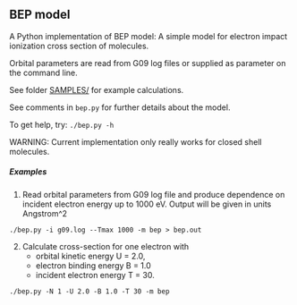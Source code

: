 ## BEP model
A Python implementation of BEP model: A simple model for electron impact ionization cross section of molecules.

Orbital parameters are read from G09 log files or supplied as parameter on the command line. 

See folder [SAMPLES/](SAMPLES/) for example calculations.

See comments in `bep.py` for further details about the model.

To get help, try: `./bep.py -h`

WARNING: Current implementation only really works for closed shell molecules.

##### Examples

1. Read orbital parameters from G09 log file and produce dependence on incident electron energy up to 1000 eV. Output will be given in units Angstrom^2 

``
./bep.py -i g09.log --Tmax 1000 -m bep > bep.out
``

2. Calculate cross-section for one electron with 
   - orbital kinetic energy U = 2.0,
   - electron binding energy B = 1.0 
   - incident electron energy T = 30.

``
./bep.py -N 1 -U 2.0 -B 1.0 -T 30 -m bep
``

